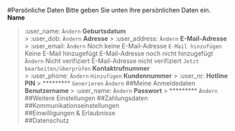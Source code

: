 #Persönliche Daten
Bitte geben Sie unten Ihre persönlichen Daten ein.
**Name** 
  > :user_name:
	`Ändern`
**Geburtsdatum**	
	> :user_dob:
	`Ändern`
**Adresse**	
	> :user_address:
  `Ändern`
**E-Mail-Adresse**
	> :user_email:
	`Ändern`
  Noch keine E-Mail-Adresse
	`E-Mail hinzufügen`
	Keine E-Mail hinzugefügt
	E-Mail-Adresse noch nicht hinzugefügt
	`Ändern`
	Nicht verifiziert
	E-Mail-Adresse nicht verifiziert
	`Jetzt bearbeiten/überprüfen`
**Kontaktrufnummer**	
	> :user_phone:
	`Ändern`
	`Hinzufügen`
**Kundennummer**
	> :user_nr:
**Hotline PIN**
	> *********
	`Generieren`
	`Ändern`
##Meine Anmeldedaten	
**Benutzername**
	> :user_name:
	`Ändern`
**Passwort**
	> *********
	`Ändern`
##Weitere Einstellungen	
##Zahlungsdaten	
##Kommunikationseinstellungen	
##Einwilligungen & Erlaubnisse	
##Datenschutz	
